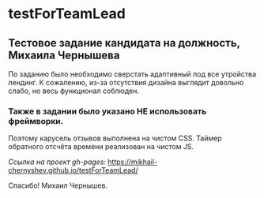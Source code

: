 # testForTeamLead
## Тестовое задание кандидата на должность, Михаила Чернышева
По заданию было необходимо сверстать адаптивный под все утройства лендинг. К сожалению, из-за отсутствия дизайна выглядит довольно слабо, но весь функционал соблюден.

###  Также в задании было указано НЕ использовать фреймворки. 
Поэтому карусель отзывов выполнена на чистом CSS. 
Таймер обратного отсчёта времени реализован на чистом JS.

*Ссылка на проект gh-pages:*  https://mikhail-chernyshev.github.io/testForTeamLead/

Спасибо! Михаил Чернышев.
